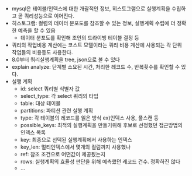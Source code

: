 - mysql은 테이블/인덱스에 대한 개괄적인 정보, 히스토그램으로 실행계획을 수립하고 곧 쿼리성능으로 이어진다.
- 히스토그램: 컬럼의 데이터 분포도를 참조할 수 있는 정보, 실행계획 수립에 더 정확한 예측을 할 수 있음
  - 데이터 분포도를 확인해 조인의 드라이빙 테이블 결정 등
- 쿼리의 작업비용 계산에는 코스트 모델이라는 쿼리 비용 계산에 사용되는 각 단위 작업들의 비용등도 사용한다.
- 8.0부터 쿼리실행계획을 tree, json으로 볼 수 있다
- explain analyze: 단계별 소요된 시간, 처리한 레코드 수, 반복횟수를 확인할 수 있다.
- 실행 계획
  - id: select 쿼리별 식별자 값
  - select_type: 각 select 쿼리의 타입
  - table: 대상 테이블
  - partitions: 파티션 관련 실행 계획
  - type: 각 테이블의 레코드를 읽은 방식 ex)인덱스 사용, 풀스캔 등
  - possible_keys: 최적의 실행계획을 만들기위해 후보로 선정했던 접근방법의 인덱스 목록
  - key: 최종으로 선택된 실행계획에서 사용하는 인덱스
  - key_len: 멀티인덱스에서 몇개의 컬럼까지 사용했나
  - ref: 참조 조건으로 어떤값이 제공됬는지
  - rows: 실행계획의 효율성 판단을 위해 예측했던 레코드 건수. 정확하진 않다
  - ...
